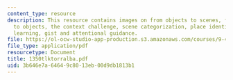 ```yaml
---
content_type: resource
description: This resource contains images on from objects to scenes, from scenes
  to objects, the context challenge, scene categorization, place identification, supervised
  learning, gist and attentional guidance.
file: https://ol-ocw-studio-app-production.s3.amazonaws.com/courses/9-459-scene-understanding-symposium-spring-2006/3b646e7a64649c8013eb00d9db1813b1_1350tlktorralba.pdf
file_type: application/pdf
resourcetype: Document
title: 1350tlktorralba.pdf
uid: 3b646e7a-6464-9c80-13eb-00d9db1813b1
---
```

